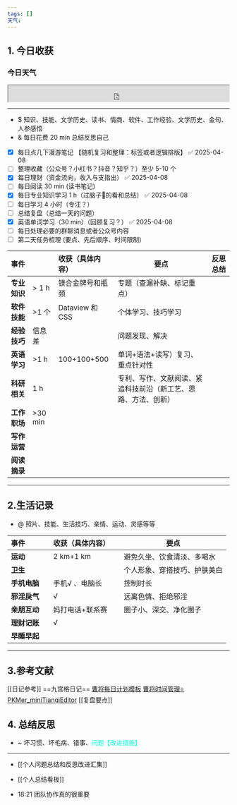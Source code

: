 ```yaml
---
tags: []
天气:
---
```


## 1. 今日收获
### 今日天气
<div style=" width: 100%;  height:40;overflow: hidden; "><iframe src="https://widget.pkmer.cn/free/miniTianqi?user=a2e5899e-975e-4457-afd4-ec3ff7dcbc90&select-theme=ta&theme=%E6%A0%B7%E5%BC%8F5&input-text=&theme-color=%2300FF88FF&select-icon=gif" allow="fullscreen" style=" height: 100%; width: 100%;"></iframe></div>

---
- $ 知识、技能、文学历史、读书、情商、软件、工作经验、文学历史、金句、人参感悟
- & 每日花费 20 min 总结反思自己 
- [x] 每日点几下漫游笔记 【随机复习和整理：标签或者逻辑排版】 ✅ 2025-04-08
- [ ] 整理收藏（公众号？小红书？抖音？知乎？）至少 5-10 个
- [x] 每日理财（资金流向，收入与支指出） ✅ 2025-04-08
- [ ] 每日阅读 30 min (读书笔记)
- [x] 每日专业知识学习 1 h（过脑子🧠的看和总结） ✅ 2025-04-08
- [ ] 每日学习 4 小时（专注？）
- [ ] 总结复盘（总结一天的问题）
- [x] 英语单词学习（30 min）（回顾复习？） ✅ 2025-04-08
- [ ] 每日处理必要的群聊消息或者公众号内容 
- [ ] 第二天任务梳理 (要点、先后顺序、时间限制)

| **事件**   |          | 收获（具体内容）       | 要点                              | 反思总结 |
| :------- | -------- | :------------- | ------------------------------- | ---- |
| **专业知识** | \> 1 h   | 镁合金牌号和瓶颈       | 专题（查漏补缺、标记重点）                   |      |
| **软件技能** | \>1 个    | Dataview 和 CSS | 个体学习、技巧学习                       |      |
| **经验技巧** | 信息差      |                | 问题发现、解决                         |      |
| **英语学习** | \>1 h    | 100+100+500    | 单词+语法+读写）复习、重点针对性               |      |
| **科研相关** | 1 h      |                | 专利、写作、文献阅读、紧追科技前沿（新工艺、思路、方法、创新） |      |
| **工作职场** | \>30 min |                |                                 |      |
| **写作运营** |          |                |                                 |      |
| **阅读摘录** |          |                |                                 |      |

---
## 2.生活记录
- @  照片、技能、生活技巧、亲情、运动、灵感等等

| **事件**   |     | 收获（具体内容）  |     | 要点             |
| :------- | --- | :-------- | --- | -------------- |
| **运动**   |     | 2 km+1 km |     | 避免久坐、饮食清淡、多喝水  |
| **卫生**   |     |           |     | 个人形象、穿搭技巧、护肤美白 |
| **手机电脑** |     | 手机√ 、电脑长  |     | 控制时长           |
| **邪淫戾气** |     | √         |     | 远离色情、拒绝邪淫      |
| **亲朋互动** |     | 妈打电话+联系赛  |     | 圈子小、深交、净化圈子    |
| **理财记账** |     | √         |     |                |
| **早睡早起** |     |           |     |                |

---
## 3.参考文献
[[日记参考]] ==九宫格日记==
[曹将每日计划模板](https://mp.weixin.qq.com/s/8LYri0lvPV5Y8snHqvpJ5g)
[曹将时间管理⭐](https://mp.weixin.qq.com/s/Z8l7B5iOoCGtjP_KvMjMxA)
[PKMer_miniTianqiEditor](https://pkmer.cn/products/widget/miniTianqiEditor/)
[[复盘要点]]
## 4. 总结反思
- ~ 坏习惯、坏毛病、错事、<font color="#00ffdc">问题【改进措施】</font>
---
- [[个人问题总结和反思改进汇集]]
- [[个人总结看板]]

- 18:21 
	团队协作真的很重要
	 